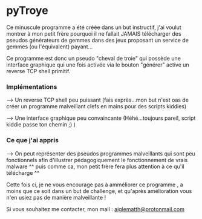 # pyTroye

Ce minuscule programme a été créée dans un but instructif, j'ai voulut montrer à mon petit frère pourquoi il ne fallait JAMAIS
télécharger des pseudos générateurs de gemmes dans des jeux proposant un service de gemmes (ou l'équivalent) payant...

Ce programme est donc un pseudo "cheval de troie" qui possède une interface graphique qui une fois activée via le bouton
"générer" active un reverse TCP shell primitif.

### Implémentations ###

  --> Un reverse TCP shell peu puissant (fais exprès...mon but n'est oas de créer un programme malveillant clefs en mains 
      pour des scripts kiddies)
      
  --> Une interface graphique peu convaincante (Héhé...toujours pareil, script kiddie passe ton chemin ;) )
  
### Ce que j'ai appris ###

  --> On peut représenter des pseudos programmes malveillants qui sont peu fonctionnels afin d'illustrer pédagogiquement
      le fonctionnement de vrais malware ^^ puis comme ca, mon petit frère fera plus attention à ce qu'il télécharge ^^
      
Cette fois ci, je ne vous encourage pas à amméliorer ce programme , a moins que ce soit dans un but de challenge, et qu'après
amélioration vous n'en usiez pas de manière malveillante !

Si vous souhaitez me contacter, mon mail : aiglematth@protonmail.com
